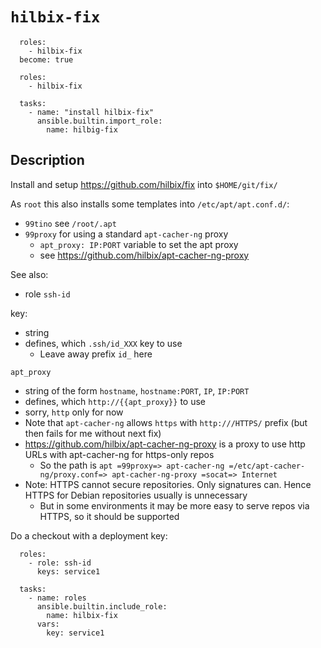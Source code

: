 # `hilbix-fix`

```
  roles:
    - hilbix-fix
  become: true
```

```
  roles:
    - hilbix-fix
```

```
  tasks:
    - name: "install hilbix-fix"
      ansible.builtin.import_role:
        name: hilbig-fix
```


## Description

Install and setup <https://github.com/hilbix/fix> into `$HOME/git/fix/`

As `root` this also installs some templates into `/etc/apt/apt.conf.d/`:

- `99tino` see `/root/.apt`
- `99proxy` for using a standard `apt-cacher-ng` proxy
  - `apt_proxy: IP:PORT` variable to set the apt proxy
  - see <https://github.com/hilbix/apt-cacher-ng-proxy>

See also:

- role `ssh-id`

key:

- string
- defines, which `.ssh/id_XXX` key to use
  - Leave away prefix `id_` here

`apt_proxy`

- string of the form `hostname`, `hostname:PORT`, `IP`, `IP:PORT`
- defines, which `http://{{apt_proxy}}` to use
- sorry, `http` only for now
- Note that `apt-cacher-ng` allows `https` with `http:///HTTPS/` prefix (but then fails for me without next fix)
- <https://github.com/hilbix/apt-cacher-ng-proxy> is a proxy to use http URLs with apt-cacher-ng for https-only repos
  - So the path is `apt =99proxy=> apt-cacher-ng =/etc/apt-cacher-ng/proxy.conf=> apt-cacher-ng-proxy =socat=> Internet`
- Note: HTTPS cannot secure repositories.  Only signatures can.  Hence HTTPS for Debian repositories usually is unnecessary
  - But in some environments it may be more easy to serve repos via HTTPS, so it should be supported

Do a checkout with a deployment key:

```
  roles:
    - role: ssh-id
      keys: service1

  tasks:
    - name: roles
      ansible.builtin.include_role:
        name: hilbix-fix
      vars:
        key: service1
```

